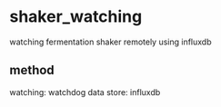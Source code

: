 # shaker_watching
watching fermentation shaker remotely using influxdb

## method
watching: watchdog
data store: influxdb

